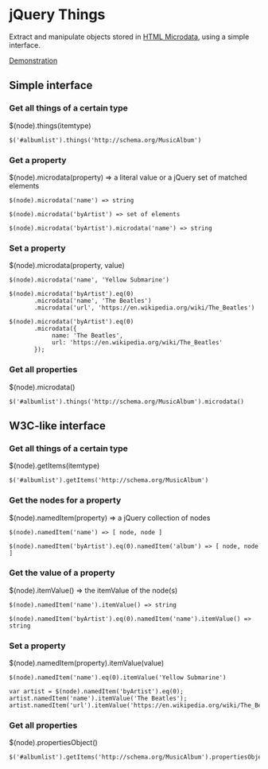 # jQuery Things

Extract and manipulate objects stored in [HTML Microdata](http://www.whatwg.org/specs/web-apps/current-work/multipage/microdata.html), using a simple interface.

[Demonstration](http://git.macropus.org/jquery-things/)

## Simple interface

### Get all things of a certain type

$(node).things(itemtype)

    $('#albumlist').things('http://schema.org/MusicAlbum')

### Get a property

$(node).microdata(property) => a literal value or a jQuery set of matched elements

    $(node).microdata('name') => string

    $(node).microdata('byArtist') => set of elements

    $(node).microdata('byArtist').microdata('name') => string

### Set a property

$(node).microdata(property, value)

    $(node).microdata('name', 'Yellow Submarine')

    $(node).microdata('byArtist').eq(0)
           .microdata('name', 'The Beatles')
           .microdata('url', 'https://en.wikipedia.org/wiki/The_Beatles')

    $(node).microdata('byArtist').eq(0)
           .microdata({
                name: 'The Beatles',
                url: 'https://en.wikipedia.org/wiki/The_Beatles'
           });

### Get all properties

$(node).microdata()

    $('#albumlist').things('http://schema.org/MusicAlbum').microdata()

## W3C-like interface

### Get all things of a certain type

$(node).getItems(itemtype)

    $('#albumlist').getItems('http://schema.org/MusicAlbum')

### Get the nodes for a property

$(node).namedItem(property) => a jQuery collection of nodes

    $(node).namedItem('name') => [ node, node ]

    $(node).namedItem('byArtist').eq(0).namedItem('album') => [ node, node ]

### Get the value of a property

$(node).itemValue() => the itemValue of the node(s)

    $(node).namedItem('name').itemValue() => string

    $(node).namedItem('byArtist').eq(0).namedItem('name').itemValue() => string

### Set a property

$(node).namedItem(property).itemValue(value)

    $(node).namedItem('name').eq(0).itemValue('Yellow Submarine')

    var artist = $(node).namedItem('byArtist').eq(0);
    artist.namedItem('name').itemValue('The Beatles');
    artist.namedItem('url').itemValue('https://en.wikipedia.org/wiki/The_Beatles');

### Get all properties

$(node).propertiesObject()

    $('#albumlist').getItems('http://schema.org/MusicAlbum').propertiesObject()

